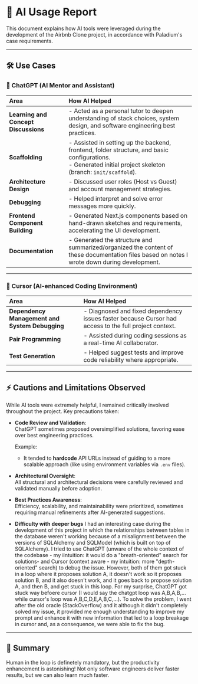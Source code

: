 # 🤖 AI Usage Report

This document explains how AI tools were leveraged during the development of the Airbnb Clone project, in accordance with Paladium's case requirements.

---

## 🛠️ Use Cases

### 🧠 ChatGPT (AI Mentor and Assistant)

| Area | How AI Helped |
|:---|:---|
| **Learning and Concept Discussions** | - Acted as a personal tutor to deepen understanding of stack choices, system design, and software engineering best practices. |
| **Scaffolding** | - Assisted in setting up the backend, frontend, folder structure, and basic configurations.<br>- Generated initial project skeleton (branch: `init/scaffold`). |
| **Architecture Design** | - Discussed user roles (Host vs Guest) and account management strategies. |
| **Debugging** | - Helped interpret and solve error messages more quickly. |
| **Frontend Component Building** | - Generated Next.js components based on hand-drawn sketches and requirements, accelerating the UI development. |
| **Documentation** | - Generated the structure and summarized/organized the content of these documentation files based on notes I wrote down during development. |

---

### 🧠 Cursor (AI-enhanced Coding Environment)

| Area | How AI Helped |
|:---|:---|
| **Dependency Management and System Debugging** | - Diagnosed and fixed dependency issues faster because Cursor had access to the full project context. |
| **Pair Programming** | - Assisted during coding sessions as a real-time AI collaborator. |
| **Test Generation** | - Helped suggest tests and improve code reliability where appropriate. |

---

## ⚡ Cautions and Limitations Observed

While AI tools were extremely helpful, I remained critically involved throughout the project. Key precautions taken:

- **Code Review and Validation**:  
  ChatGPT sometimes proposed oversimplified solutions, favoring ease over best engineering practices.
  
  Example:
  - It tended to **hardcode** API URLs instead of guiding to a more scalable approach (like using environment variables via `.env` files).

- **Architectural Oversight**:  
  All structural and architectural decisions were carefully reviewed and validated manually before adoption.

- **Best Practices Awareness**:  
  Efficiency, scalability, and maintainability were prioritized, sometimes requiring manual refinements after AI-generated suggestions.

- **Difficulty with deeper bugs**
  I had an interesting case during the development of this project in which the relationships between tables in the database weren't working because of a misalignment between
  the versions of SQLAlchemy and SQLModel (which is built on top of SQLAlchemy). I tried to use ChatGPT (unware of the whole context of the codebase - my iintuition:
  it would do a "breath-oriented" search for solutions- and Cursor (context aware - my intuition: more "depth-oriented" search)  to debug the issue. However, both of them got stuck in a loop
  where it proposes solution A, it doesn't work so it proposes solution B, and it also doesn't work, and it goes back to propose solution A, and then B, and get stuck in this loop. For my surprise,
  ChatGPT got stuck way befoere cursor (I would say the chatgpt loop was A,B,A,B,... while cursor's loop was A,B,C,D,E,A,B,C,...). To solve the problem, I went after the old oracle (StackOverflow) and it
  although it didn't completely solved my issue, it provided me enough understanding to improve my prompt and enhance it with new information that led to a loop breakage in cursor and, as a consequence,
  we were able to fix the bug.

---

## 🧩 Summary

Human in the loop is definetely mandatory, but the productivity enhancement is astonishing! Not only software engineers deliver faster results, but we can also learn much faster. 

